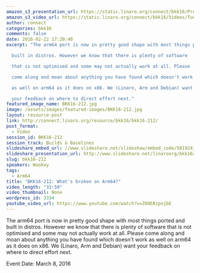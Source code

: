 ```yaml
---
amazon_s3_presentation_url: https://static.linaro.org/connect/bkk16/Presentations/Tuesday/BKK16-212.pdf
amazon_s3_video_url: https://static.linaro.org/connect/bkk16/Videos/Tuesday/BKK16-212%20Whats%20broken%20on%20ARM64.mp4
author: connect
categories: bkk16
comments: false
date: 2016-02-22 17:20:40
excerpt: "The arm64 port is now in pretty good shape with most things ported and

  built in distros. However we know that there is plenty of software

  that is not optimised and some may not actually work at all. Please

  come along and moan about anything you have found which doesn't work

  as well on arm64 as it does on x86. We (Linaro, Arm and Debian) want

  your feedback on where to direct effort next."
featured_image_name: BKK16-212.jpg
image: /assets/images/featured-images/BKK16-212.jpg
layout: resource-post
link: http://connect.linaro.org/resource/bkk16/bkk16-212/
post_format:
  - Video
session_id: BKK16-212
session_track: Builds & Baselines
slideshare_embed_url: //www.slideshare.net/slideshow/embed_code/58192410
slideshare_presentation_url: http://www.slideshare.net/linaroorg/bkk16212-whats-broken-on-arm64
slug: bkk16-212
speakers: Wookey
tags:
  - Arm64
title: "BKK16-212: What's broken on Arm64?"
video_length: "33:59"
video_thumbnail: None
wordpress_id: 3334
youtube_video_url: https://www.youtube.com/watch?v=ZO0ERzpojbE
---
```


The arm64 port is now in pretty good shape with most things ported and built in distros. However we know that there is plenty of software that is not optimised and some may not actually work at all. Please come along and moan about anything you have found which doesn't work as well on arm64 as it does on x86. We (Linaro, Arm and Debian) want your feedback on where to direct effort next.

Event Date: March 8, 2016
